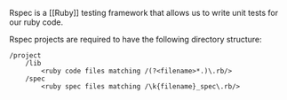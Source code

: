 Rspec is a [[Ruby]] testing framework that allows us to write unit tests for our ruby code.

Rspec projects are required to have the following directory structure:
```
/project
	/lib
		<ruby code files matching /(?<filename>*.)\.rb/>
	/spec
		<ruby spec files matching /\k{filename}_spec\.rb/>
```

